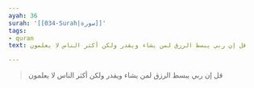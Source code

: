 ```yaml
---
ayah: 36
surah: '[[034-Surah|سورة]]'
tags:
- quran
text: قل إن ربي يبسط الرزق لمن يشاء ويقدر ولكن أكثر الناس لا يعلمون

---
```

> قل إن ربي يبسط الرزق لمن يشاء ويقدر ولكن أكثر الناس لا يعلمون
